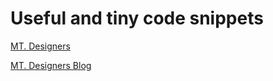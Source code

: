 # Useful and tiny code snippets

[MT. Designers](https://mtdesigners.com/) 

[MT. Designers Blog](https://blog.mtdesigners.com/) 
